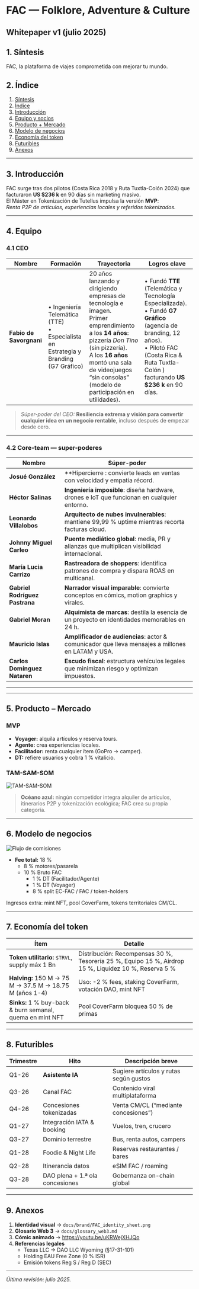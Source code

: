 # FAC — Folklore, Adventure & Culture  
## Whitepaper v1  (julio 2025)

## 1. Síntesis  
FAC, la plataforma de viajes comprometida con mejorar tu mundo.

## 2. Índice
1. [Síntesis](#1-síntesis)  
2. [Índice](#2-índice)  
3. [Introducción](#3-introducción)  
4. [Equipo y socios](#4-equipo-y-socios)  
5. [Producto + Mercado](#5-producto--mercado)  
6. [Modelo de negocios](#6-modelo-de-negocios)  
7. [Economía del token](#7-economía-del-token)  
8. [Futuribles](#8-futuribles)  
9. [Anexos](#9-anexos)

---

## 3. Introducción
FAC surge tras dos pilotos (Costa Rica 2018 y Ruta Tuxtla-Colón 2024) que facturaron **US $236 k** en 90 días sin marketing masivo.  
El Máster en Tokenización de Tutellus impulsa la versión **MVP**:  
*Renta P2P de artículos, experiencias locales y referidos tokenizados.*

---

## 4. Equipo

### 4.1 CEO

| Nombre | Formación | Trayectoria | Logros clave |
|--------|-----------|-------------|--------------|
| **Fabio de Savorgnani** | • Ingeniería Telemática (TTE)  <br>• Especialista en Estrategia y Branding (G7 Gráfico) | 20 años lanzando y dirigiendo empresas de tecnología e imagen.  <br>Primer emprendimiento a los **14 años**: pizzería *Don Tino* (sin pizzería).  <br>A los **16 años** montó una sala de videojuegos “sin consolas” (modelo de participación en utilidades). | • Fundó **TTE** (Telemática y Tecnología Especializada).  <br>• Fundó **G7 Gráfico** (agencia de branding, 12 años).  <br>• Pilotó FAC (Costa Rica  & Ruta Tuxtla-Colón ) facturando **US $236 k** en 90 días. |

> *Súper-poder del CEO:* **Resiliencia extrema y visión para convertir cualquier idea en un negocio rentable**, incluso después de empezar desde cero.

---

### 4.2 Core-team — super-poderes

| Nombre | Súper-poder |
|--------|-------------|
| **Josué González** | **Hipercierre : convierte leads en ventas con velocidad y empatia récord. |
| **Héctor Salinas** | **Ingeniería imposible**: diseña hardware, drones e IoT que funcionan en cualquier entorno. |
| **Leonardo Villalobos** | **Arquitecto de nubes invulnerables**: mantiene 99,99 % uptime mientras recorta facturas cloud. |
| **Johnny Miguel Carleo** | **Puente mediático global**: media, PR y alianzas que multiplican visibilidad internacional. |
| **María Lucia Carrizo** | **Rastreadora de shoppers**: identifica patrones de compra y dispara ROAS en multicanal. |
| **Gabriel Rodríguez Pastrana** | **Narrador visual imparable**: convierte conceptos en cómics, motion graphics y virales. |
| **Gabriel Moran** | **Alquimista de marcas**: destila la esencia de un proyecto en identidades memorables en 24 h. |
| **Mauricio Islas** | **Amplificador de audiencias**: actor & comunicador que lleva mensajes a millones en LATAM y USA. |
| **Carlos Domínguez Nataren** | **Escudo fiscal**: estructura vehículos legales que minimizan riesgo y optimizan impuestos. |

---
---

## 5. Producto – Mercado
### MVP
- **Voyager:** alquila artículos y reserva tours.  
- **Agente:** crea experiencias locales.  
- **Facilitador:** renta cualquier ítem (GoPro → camper).  
- **DT:** refiere usuarios y cobra 1 % vitalicio.

### TAM-SAM-SOM  
![TAM-SAM-SOM](docs/graphics/TAM_SAM_SOM.svg)

> **Océano azul:** ningún competidor integra alquiler de artículos, itinerarios P2P y tokenización ecológica; FAC crea su propia categoría.

---

## 6. Modelo de negocios
![Flujo de comisiones](docs/graphics/flow_commission.svg)

- **Fee total:** 18 %  
  - 8 % motores/pasarela  
  - 10 % Bruto FAC  
    - 1 % DT (Facilitador/Agente)  
    - 1 % DT (Voyager)  
    - 8 % split EC-FAC / FAC / token-holders

Ingresos extra: mint NFT, pool CoverFarm, tokens territoriales CM/CL.

---

## 7. Economía del token
| Ítem | Detalle |
|------|---------|
| **Token utilitario:** `$TRVL`, supply máx 1 Bn | Distribución: Recompensas 30 %, Tesorería 25 %, Equipo 15 %, Airdrop 15 %, Liquidez 10 %, Reserva 5 % |
| **Halving:** 150 M → 75 M → 37.5 M → 18.75 M (años 1-4) | Uso: -2 % fees, staking CoverFarm, votación DAO, mint NFT |
| **Sinks:** 1 % buy-back & burn semanal, quema en mint NFT | Pool CoverFarm bloquea 50 % de primas |

---

## 8. Futuribles
| Trimestre | Hito | Descripción breve |
|-----------|------|-------------------|
| Q1-26 | **Asistente IA** | Sugiere artículos y rutas según gustos |
| Q3-26 | Canal FAC | Contenido viral multiplataforma |
| Q4-26 | Concesiones tokenizadas | Venta CM/CL (“mediante concesiones”) |
| Q1-27 | Integración IATA & booking | Vuelos, tren, crucero |
| Q3-27 | Dominio terrestre | Bus, renta autos, campers |
| Q1-28 | Foodie & Night Life | Reservas restaurantes / bares |
| Q2-28 | Itinerancia datos | eSIM FAC / roaming |
| Q3-28 | DAO plena + 1.ª ola concesiones | Gobernanza on-chain global |

---

## 9. Anexos
1. **Identidad visual** → `docs/brand/FAC_identity_sheet.png`  
2. **Glosario Web 3** → `docs/glossary_web3.md`  
3. **Cómic animado** → <https://youtu.be/uKRWejXHJQo>  
4. **Referencias legales**  
   - Texas LLC → DAO LLC Wyoming (§17-31-101)  
   - Holding EAU Free Zone (0 % ISR)  
   - Emisión tokens Reg S / Reg D (SEC)

---

*Última revisión: julio 2025.*
